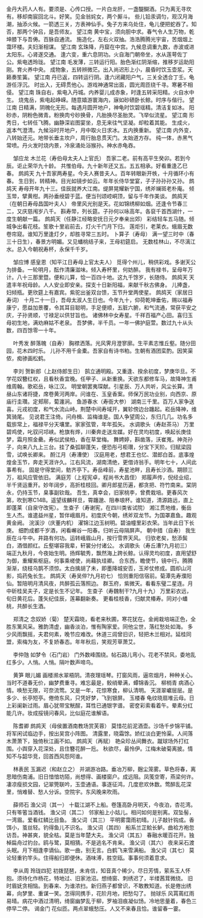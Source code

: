 <!-- { "loadSidebar": true } -->
金丹大药人人有。要须是、心传口授。一片白龙肝，一盏醍醐酒。只为离无寻坎有。移却南宸回北斗。好笑。见金翁姹女，两个厮斗。 
些儿铅汞调匀，观汉月海潮，抽添火候。一箭透三关，方表神仙手。兔子方来乌处住，龟儿便把蛇吞了。知否，那两个钟吕，是吾师友。 
望江南
黄中宝，须向胆中求。春气令人生万物，乾坤膝下与吾俦。百脉自通流。 
施造化，左右火双抽。浩浩腾腾光宇宙，苦烟烟上霭环楼。夫妇渐相谋。 
望江南
玄珠降，丹窟在中宫。九候息调重九数，赤波或进太阳东。心肾遂交通。 
逢六变，重六息阴功。火自海门朝帝坐，水从莲萼佐丁公。紫电透玲珑。 
望江南
毛发薄，三转运行阳。胎色渐红阴渐缩，推移岁运助阳刚。育火养中央。 
成物象，五转辨微茫。出入尚迟形上小，晨昏时饮玉壶浆。天籁奏笙簧。 
望江南
丹已返，四转运行阴。逢六闭藏阳户气，三关全透合丁壬。龟游任浮沉。 
时出入，无碍贯他心。游戏神通常出面，圆光周匝绕千寻。寒暑不相侵。 
望江南
珠自右，紫电入丹城。内养婴儿成赤象，时逢五转采阳精。火自水中生。 
烧鬼岳，紫电起峥嵘。随意嬉游寰海内，寐如砂碛卧长鲸。时序与偕行。 
望江南
日精满，阴魄化无形。每遇月圆开地户，神龟时饮碧瑶精。清洁复如冰。 
阳砂赤，阴粉色微青。粉换肉兮砂换骨，凡胎换尽圣胎灵。飞举似流星。 
望江南
形秀日，七转任飞腾。幽静深岩图宴坐，息无来往气坚凝。却粒着其能。 
生成火，返本气澄清。九候浴时开地户，月中取火日求冰。五内换重新。 
望江南
内外变，八转始还元。地带长垂主坎户，周行胎息贯天门。太始道方存。 
纯一体，赤黑气常喷。丹火发时烧内景，冷泉涌处浴猴孙。神水赤龟吞。 

　
邹应龙
木兰花（寿伯母太夫人上官氏）
吾家二老。前有高平生癸卯。若到今辰。讵止荣华九十龄。 
共惟伯母。九十新年还又五。五五相承。好看重逢乙巳春。 
鹧鸪天
九十吾家两寿星。今夫人赛昔夫人。百年转眼新开帙，十月循环小有春。 
生日到，转精神。目光如镜步如云。年年长侍华堂宴，子子孙孙孙又孙。 
鹧鸪天
寿母开年九十三。佳辰就养大江南。缇屏晃耀新宁国，绣斧斓斑老朴庵。 
倾玉斝，擘黄柑。两孙垂绶碧于蓝。便当刊颂崆峒顶，留与千年作美谈。 
鹧鸪天（在朝日寿母昌国叶夫人）
帝里风光别是天。花如锦绣柳如烟。还逢令节春三二，又庆慈闱岁八千。 
斟寿斝，列长筵。子孙何以咏高年。各裒千首西湖什，一度生朝献一篇。 
鹧鸪天（任静江经略安抚日元夕奉亲出郊）
彩结轻车五马随。倾城争出看花枝。笙歌十里岩前去，灯火千门月下归。 
莲炬引，老莱衣。蛾眉无数卷帘窥。谁知万里逢灯夕，却胜寻常三五时。 
卜算子（寿母）
满一望三时中（春三十日生），春景方明媚。又见蟠桃结子来，王母初筵启。 
无数桂林山，不尽漓江水。总入今朝祝寿杯，永保千千岁。 

　
邹应博
感皇恩（知平江日寿母上官太夫人）
觅得个州儿，稍供彩戏。多谢天公为排备。一轮明月，酝作清廉滋味。倾入寿杯里，何妨醉。 
我有禄书，呈母年万计。八十三那里暨。便和儿算，恰一百四十地。这九千馀岁，长随侍。 
鹧鸪天
天遣丰年祝母龄。人人安业即安亲。探支十日新阳福，来献千秋古佛身。 
儿捧盏，妇倾瓶。更欣筵上有嘉宾。紫驼出釜双台馈，玉节升堂两使星。 
鹧鸪天（家居日寿词）
十月二十一日，吾母太淑人生日也。今年九十，仰荷乾坤垂佑，赐以福寿康宁，愿益加景覆，令其耳目聪明，手足便顺，五脏六腑，和气流通，常获平安之庆，子孙贤顺，寸禄足以供甘旨也。 
诸佛林中女寿星。千祥百福产心田。喜归玉母初生地，满劝麻姑不老泉。 
吾梦佛，半千员。一年一佛护庭萱。数过九十从头数，四百馀零一十年。 

　
叶秀发
醉落魄（自寿）
胸襟洒落。光风霁月澄寥廓。生平素志惟丘壑。随分田园，花木四时乐。 
儿孙不用千金橐。吾家自有诗书粕。生朝有酒团栾酌。因笑渠侬，痴骖画松鹤。 

　
李刘
贺新郎（上赵侍郎生日）
鹄立通明殿。又重逢、揆余初度，梦庚华旦。不学花奴簪红权，且看秋香宜晚。任甲子、从新重换。天欲东都修车马，故降神生甫维周翰。歌崧岳，咏江汉。 
明堂朝罢夷琛献。引星辰、万人共听，风尘长算。清昼山东诸将捷，席卷黄河两岸。问谁在、玉皇香案。师保万民功业别，向西京、原庙行圭瓚。定郏鄏，蔔瀍涧。 
鱼游春水（寿衙大参）
湖南三千里。百万人家争送喜。元戎初度，和气水流山峙。荆楚中间寿域开，翼轸傍边台躔起。崧岳降神，维箕骑尾。 
见说君王注倚。问舟楫、监梅谁是。国人争望周公，东归几几。功名多载旂常上，福禄平分天壤里。家家弦管，年年孤矢。 
水调歌头（寿赵茶马）
万里碧鸡使，叱驭问邛峡。枪旗有烨，川秦奔走送龙媒。好在灵均初度，唤起长庚佳梦，霜月照金罍。寿似武侯柏，香在草堂梅。 
舞娉婷，斟凿落，沃崔嵬。神尧孙子，向来八九上三台。挂了桑弧聊蓬矢，便恐彤弓柜瓚，分宝下天阶。归赋梁园雪，试唤长卿来。 
酹江月（寿漕使）
汉庭用老，想君王也忆、潜郎白首。底事煌煌金玉节，奔走天涯许久。江右风流，湖南清绝，更借诗翁手。明年七十，人间此事希有。 
固是守得堂间，鲂齐亭下。寿岳峰前，寿星池畔，且寿长沙酒。期颐三万，祖风应管依旧。 
满庭芳（上程宪卓，程尚书大昌侄）
郑履声传，倪经业绍，半千贤运重开。妙年阔步，高折桂枝回。卿月郎星历遍，都贪把、符竹南来。棠阴永，仍持玉节，臬事副钦哉。 
吾生，真幸会，旧家桃李，曾费栽培。更春风次第，吹到寒C14B。遥望绂麟祥旦，霄躔邈、阻奉琅杯。谁知道，清源路远，直上即蓬莱（自泉守改宪）。 
生查子（寿谢宪，在四川类省试院）
湘江贯地维，衡岳生人杰。谁遣益州星，暂伴峨眉月。初度庆今朝，绣斧双龙节。为国罩嘉鱼。趣观黄金阙。 
浣溪沙（庆董内机）
濯锦江边玉树明。碧油幢里彩衣荣。当年此日下长庚。 
细酌成都千岁酒，闲看嶰谷一阳春。归听云母隔屏声。 
朝中措（自寿）
我生辰在斗牛中。井路有何功。运转峨眉山月，按行雪界天风。 
归欤老矣，愁添鬓白，酒借颜红。丘壑堪容我辈，轩裳分付诸公。 
水调歌头（寿丘漕?九月初三）
端正九秋月，今夜始生明。扬辉毓秀，飘然海上跨长鲸。认得灵均初度，直用望舒为御，重耀紫枢庭。何事乘槎使，尚藉执珪卿。 
合东西，瞻使节，镜中行。腾腾渐渐，绕枝乌鹊不须惊。太白擒胡了未，即墨降城安否，玉斧仗修成。圆却山河影，捣药兔长生。 
鹧鸪天（寿吴倅?九月初七）
恰则重阳信宿前。菊潭先寿濮阳仙。暂陪明月清风夜，共醉孤云落照边。 
群玉府，紫微天。看看东璧二星连。月中斫桂吴夫子，定是长生不记年。 
生查子（寿魏制干?九月十九）
万里彩衣远，旬日黄花后。蓬矢纪佳辰，莲幕翻新奏。 
更看桂枝香，归献灵椿寿。同对小蟠桃，共醉长生酒。 

　
郑清之
念奴娇（菊）
楚天霜晓，看老来秋圃，寒花犹在。金阙栽培端正色，全胜东篱风采。雅韵清虚，幽香淡泊，惟有陶家爱。同他尘世，落红愁处如海。 
多少风雨飘摇，夫君何素，晚节应难改。休道三闾曾旧识，轻把木兰相对。延桂同盟，索梅为友，不复娇春态。年年秋后，笑观芳草萧艾。 

　
李仲虺
如梦令（石门岩）
门外数峰围绕。帖石路儿弯小。花老不禁风，委地乱红多少。人悄。人悄。隔叶数声啼鸟。 

　
黄笋
眼儿媚
画楼濒水翠梧阴。清夜理瑶琴。打窗风雨，逼帘烟月，种种关心。 
当时不道春无价，幽梦费重寻。难忘最是，鲛绡晕满，蟫锦香沉。 
柳梢青
病酒心情。唤愁无限，可奈流莺。又是一年，花惊寒食，柳认清明。 
天涯翠巘层层。是多少、长亭短亭。倦倚东风，只凭好梦，飞到银屏。 
玉楼春
龟纹晓扇堆云母。日上彩阑新过雨。眉心犹带宝觥酲，耳性已通银字谱。 
密奁彩索看着午。晕素分红能几许。妆成挼镜问春风，比似庭花谁解语。 

　
陈耆卿
鹧鸪天（母侯置酒南教场赏芙蓉）
莫惜花前泥酒壶。沙场千步锦平铺。将军闲试临边手，按出吴宫小阵图。 
清露里，晓霜馀。娇红淡白更怜渠。人间落木萧萧下，独倚秋江画不如。 
鹧鸪天（再赋）
艳朵珍丛间舞衣。蹴球场外打红围。小舆穿入花深处，且住簪花醉一卮。 
秋欲尽，最怜伊。江梅未破菊离披。情知不与韶华竞，回首西风怨阿谁。 

　
林表民
玉漏迟（和赵立之）
并湖游冶路。垂冶万柳，麹尘笼雾。草色将春，离思暗伤南浦。旧日愔愔坊陌，尚想得、画楼窗户。成远阻。凤笺空寄，燕梁何许。 
凄凉瘦损文园，记翠筦联吟，玉壶通语。事逐征鸿，几度悲欢休数。莺醉乱花深里，悄难替、愁人分诉。空院宇。东风晚来吹雨。 

　
薛师石
渔父词（其一）
十载江湖不上船。卷篷高卧月明天，今夜泊，杏花湾。只有笭箵当酒钱。 
渔父词（其二）
邻家船上小姑儿。相问如何是别离。双坠髻，一湾眉。爱看红鳞比目鱼。 
渔父词（其三）
平明雾霭雨初晴。儿子敲针钩成。香饵小，茧丝轻。钓得鱼儿不识名。 
渔父词（其四）
船系兰芷鲙长鲈。曲袷方袍忽访吾。神甚爽，貌全枯。莫是当年楚大夫。 
渔父词（其五）
春融水暖百花开。独棹扁舟过钓台。鸥与鹭，莫相猜。不是逃名不肯来。 
渔父词（其六）
夜来采石渡头眠。月下相逢李谪仙。歌一曲，别无言。白鹤飞来雪满船。 
渔父词（其七）
莫论轻重钓竿头。住得船归即便休。酒味溥，胜空瓯。事事何须着意求。 

　
李从周
玲珑四犯
初拨琵琶，未肯信，知音真个稀少。尽日芳情，萦系玉人怀抱。须待化作杨花，特地过、旧家池沼。想绮窗、刺绣迟了，半缕茜茸微绕。 
旧时眉妩贪相恼。到春来、为谁浓扫。新归燕子都曾识，不敢教知道。长是倦出绣幕，向梦里、重谋一笑。怎得同携手，花阶月地，把愁勾了。 
抛球乐
风罥蔫红雨易晴。病花中酒过清明，绮窗幽梦乱于柳，罗袖泪痕凝似饧。冷地思量着，春色三停早二停。 
谒金门
花似匝。两点翠蛾愁压。人又不来春且恰。谁留春一霎。 
